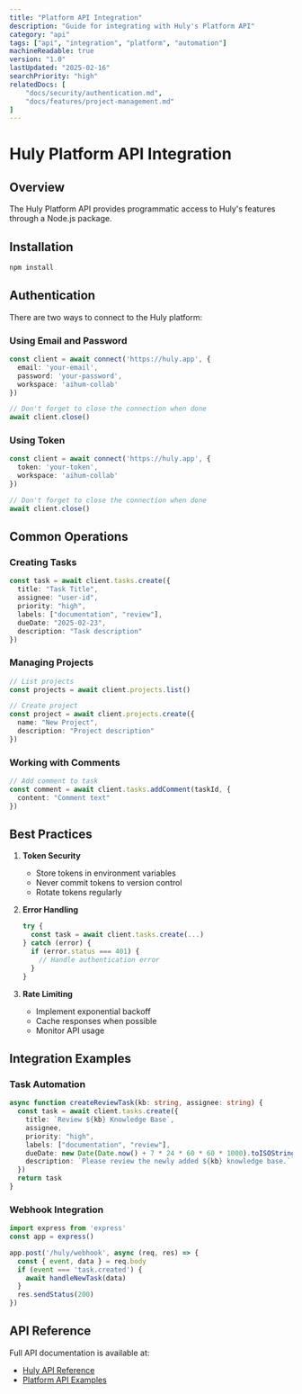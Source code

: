 ```yaml
---
title: "Platform API Integration"
description: "Guide for integrating with Huly's Platform API"
category: "api"
tags: ["api", "integration", "platform", "automation"]
machineReadable: true
version: "1.0"
lastUpdated: "2025-02-16"
searchPriority: "high"
relatedDocs: [
    "docs/security/authentication.md",
    "docs/features/project-management.md"
]
---
```


# Huly Platform API Integration

## Overview

The Huly Platform API provides programmatic access to Huly's features through a Node.js package.

## Installation

```bash
npm install
```

## Authentication

There are two ways to connect to the Huly platform:

### Using Email and Password
```typescript
const client = await connect('https://huly.app', {
  email: 'your-email',
  password: 'your-password',
  workspace: 'aihum-collab'
})

// Don't forget to close the connection when done
await client.close()
```

### Using Token
```typescript
const client = await connect('https://huly.app', {
  token: 'your-token',
  workspace: 'aihum-collab'
})

// Don't forget to close the connection when done
await client.close()
```

## Common Operations

### Creating Tasks
```typescript
const task = await client.tasks.create({
  title: "Task Title",
  assignee: "user-id",
  priority: "high",
  labels: ["documentation", "review"],
  dueDate: "2025-02-23",
  description: "Task description"
})
```

### Managing Projects
```typescript
// List projects
const projects = await client.projects.list()

// Create project
const project = await client.projects.create({
  name: "New Project",
  description: "Project description"
})
```

### Working with Comments
```typescript
// Add comment to task
const comment = await client.tasks.addComment(taskId, {
  content: "Comment text"
})
```

## Best Practices

1. **Token Security**
   - Store tokens in environment variables
   - Never commit tokens to version control
   - Rotate tokens regularly

2. **Error Handling**
   ```typescript
   try {
     const task = await client.tasks.create(...)
   } catch (error) {
     if (error.status === 401) {
       // Handle authentication error
     }
   }
   ```

3. **Rate Limiting**
   - Implement exponential backoff
   - Cache responses when possible
   - Monitor API usage

## Integration Examples

### Task Automation
```typescript
async function createReviewTask(kb: string, assignee: string) {
  const task = await client.tasks.create({
    title: `Review ${kb} Knowledge Base`,
    assignee,
    priority: "high",
    labels: ["documentation", "review"],
    dueDate: new Date(Date.now() + 7 * 24 * 60 * 60 * 1000).toISOString(),
    description: `Please review the newly added ${kb} knowledge base.`
  })
  return task
}
```

### Webhook Integration
```typescript
import express from 'express'
const app = express()

app.post('/huly/webhook', async (req, res) => {
  const { event, data } = req.body
  if (event === 'task.created') {
    await handleNewTask(data)
  }
  res.sendStatus(200)
})
```

## API Reference

Full API documentation is available at:
- [Huly API Reference](https://api.huly.io/docs)
- [Platform API Examples](https://github.com/hcengineering/huly-examples)
